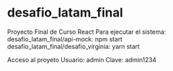 # desafio_latam_final
Proyecto Final de Curso React
Para ejecutar el sistema:
desafio_latam_final/api-mock: npm start
desafio_latam_final/desafio_virginia: yarn start

Acceso al proyeto
Usuario: admin
Clave: admin1234